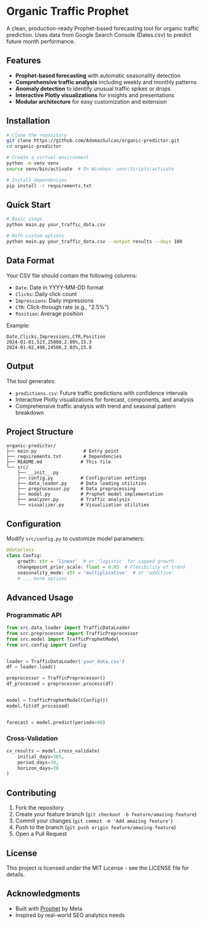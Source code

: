 # Organic Traffic Prophet

A clean, production-ready Prophet-based forecasting tool for organic traffic prediction. Uses data from Google Search Console (Dates.csv) to predict future month performance.

## Features

- **Prophet-based forecasting** with automatic seasonality detection
- **Comprehensive traffic analysis** including weekly and monthly patterns
- **Anomaly detection** to identify unusual traffic spikes or drops
- **Interactive Plotly visualizations** for insights and presentations
- **Modular architecture** for easy customization and extension

## Installation

```bash
# Clone the repository
git clone https://github.com/AdomasSulcas/organic-predictor.git
cd organic-predictor

# Create a virtual environment
python -m venv venv
source venv/bin/activate  # On Windows: venv\Scripts\activate

# Install dependencies
pip install -r requirements.txt
```

## Quick Start

```bash
# Basic usage
python main.py your_traffic_data.csv

# With custom options
python main.py your_traffic_data.csv --output results --days 180
```

## Data Format

Your CSV file should contain the following columns:
- `Date`: Date in YYYY-MM-DD format
- `Clicks`: Daily click count
- `Impressions`: Daily impressions
- `CTR`: Click-through rate (e.g., "2.5%")
- `Position`: Average position

Example:
```csv
Date,Clicks,Impressions,CTR,Position
2024-01-01,523,25000,2.09%,15.3
2024-01-02,498,24500,2.03%,15.8
```

## Output

The tool generates:
- `predictions.csv`: Future traffic predictions with confidence intervals
- Interactive Plotly visualizations for forecast, components, and analysis
- Comprehensive traffic analysis with trend and seasonal pattern breakdown

## Project Structure

```
organic-predictor/
├── main.py                 # Entry point
├── requirements.txt        # Dependencies
├── README.md              # This file
└── src/
    ├── __init__.py
    ├── config.py          # Configuration settings
    ├── data_loader.py     # Data loading utilities
    ├── preprocessor.py    # Data preprocessing
    ├── model.py           # Prophet model implementation
    ├── analyzer.py        # Traffic analysis
    └── visualizer.py      # Visualization utilities
```

## Configuration

Modify `src/config.py` to customize model parameters:

```python
@dataclass
class Config:
    growth: str = 'linear'  # or 'logistic' for capped growth
    changepoint_prior_scale: float = 0.05  # Flexibility of trend
    seasonality_mode: str = 'multiplicative'  # or 'additive'
    # ... more options
```

## Advanced Usage

### Programmatic API

```python
from src.data_loader import TrafficDataLoader
from src.preprocessor import TrafficPreprocessor
from src.model import TrafficProphetModel
from src.config import Config


loader = TrafficDataLoader('your_data.csv')
df = loader.load()

preprocessor = TrafficPreprocessor()
df_processed = preprocessor.process(df)


model = TrafficProphetModel(Config())
model.fit(df_processed)


forecast = model.predict(periods=90)
```

### Cross-Validation

```python
cv_results = model.cross_validate(
    initial_days=365,
    period_days=30,
    horizon_days=30
)
```

## Contributing

1. Fork the repository
2. Create your feature branch (`git checkout -b feature/amazing-feature`)
3. Commit your changes (`git commit -m 'Add amazing feature'`)
4. Push to the branch (`git push origin feature/amazing-feature`)
5. Open a Pull Request

## License

This project is licensed under the MIT License - see the LICENSE file for details.

## Acknowledgments

- Built with [Prophet](https://facebook.github.io/prophet/) by Meta
- Inspired by real-world SEO analytics needs
